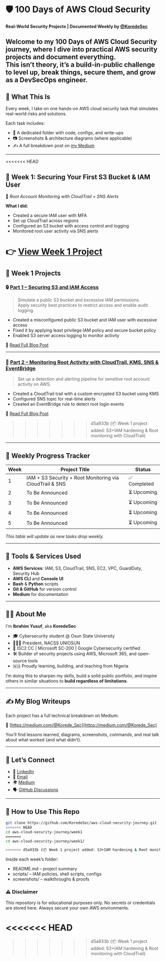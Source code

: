 # 🛡️ 100 Days of AWS Cloud Security  
**Real-World Security Projects | Documented Weekly by [@KoredeSec](https://github.com/KoredeSec)**

Welcome to my 100 Days of AWS Cloud Security journey, where I dive into practical AWS security projects and document everything.  
This isn’t theory, it’s a build-in-public challenge to level up, break things, secure them, and grow as a DevSecOps engineer.
---

## 📌 What This Is

Every week, I take on one hands-on AWS cloud security task that simulates real-world risks and solutions.

Each task includes:
- 📁 A dedicated folder with code, configs, and write-ups
- 📷 Screenshots & architecture diagrams (where applicable)
- ✍️ A full breakdown post on [my Medium](https://medium.com/@Korede_Sec)

---

<<<<<<< HEAD
## 🎯 Week 1: Securing Your First S3 Bucket & IAM User  
🔐 *Root Account Monitoring with CloudTrail + SNS Alerts*

**What I did:**
- Created a secure IAM user with MFA  
- Set up CloudTrail across regions  
- Configured an S3 bucket with access control and logging  
- Monitored root user activity via SNS alerts  

👉 [View Week 1 Project](./week1)
=======
## 🎯 Week 1 Projects

### 🔒 [Part 1 – Securing S3 and IAM Access](./week1/part1-s3-iam-hardening)
> Simulate a public S3 bucket and excessive IAM permissions.  
> Apply security best practices to restrict access and enable audit logging.

- Created a misconfigured public S3 bucket and IAM user with excessive access
- Fixed it by applying least privilege IAM policy and secure bucket policy
- Enabled S3 server access logging to monitor activity

📖 [Read Full Blog Post](https://medium.com/@Korede_Sec/week-1-securing-s3-and-iam-in-aws-simulating-and-fixing-real-world-cloud-misconfigurations-b86ec65a19d8)

---

### 📡 [Part 2 – Monitoring Root Activity with CloudTrail, KMS, SNS & EventBridge](./week1/part2-root-monitoring)
> Set up a detection and alerting pipeline for sensitive root account activity on AWS.

- Created a CloudTrail trail with a custom encrypted S3 bucket using KMS
- Configured SNS topic for real-time alerts
- Created an EventBridge rule to detect root login events

📖 [Read Full Blog Post](https://medium.com/@Korede_Sec/️week-1-part-2-monitoring-root-activity-on-aws-using-cloudtrail-kms-sns-eventbridge-043b0a2f53ad)
>>>>>>> d5a933b (📦 Week 1 project added: S3+IAM hardening & Root monitoring with CloudTrail)

---

## 📅 Weekly Progress Tracker

| Week | Project Title | Status |
|------|----------------|--------|
| 1 | IAM + S3 Security + Root Monitoring via CloudTrail & SNS | ✅ Completed |
| 2 | To Be Announced | ⏳ Upcoming |
| 3 | To Be Announced | ⏳ Upcoming |
| 4 | To Be Announced | ⏳ Upcoming |
| 5 | To Be Announced | ⏳ Upcoming |

_This table will update as new tasks drop weekly._

---

## 🧰 Tools & Services Used

- **AWS Services**: IAM, S3, CloudTrail, SNS, EC2, VPC, GuardDuty, Security Hub  
- **AWS CLI** and **Console UI**  
- **Bash** & **Python** scripts  
- **Git & GitHub** for version control  
- **Medium** for documentation  

---

## 🧑‍💻 About Me

I'm **Ibrahim Yusuf**, aka **KoredeSec**   
- 🎓 Cybersecurity student @ Osun State University  
- 👨🏽‍💻 President, NACSS UNIOSUN  
- 📜 ISC2 CC | Microsoft SC-200 | Google Cybersecurity certified  
- 🛠️ Builder of security projects using AWS, Microsoft 365, and open-source tools  
- 🇳🇬 Proudly learning, building, and teaching from Nigeria

I’m doing this to sharpen my skills, build a solid public portfolio, and inspire others in similar situations to **build regardless of limitations**.

---

## ✍️ My Blog Writeups

Each project has a full technical breakdown on Medium:

📖 [https://medium.com/@Korede_Sec](https://medium.com/@Korede_Sec)

You’ll find lessons learned, diagrams, screenshots, commands, and real talk about what worked (and what didn’t).

---

## 🤝 Let’s Connect

- 💼 [LinkedIn](https://www.linkedin.com/in/ibrahim-yusuf-38a267301) 
- 📧 [Email](mailto:yusufibrahimakanji741@gmail.com)
- 🌍 [Medium](https://medium.com/@Korede_Sec)
- 🗣️ [GitHub Discussions](https://github.com/KoredeSec/aws-cloud-security-journey/discussions)

---

## 🧭 How to Use This Repo

```bash
git clone https://github.com/KoredeSec/aws-cloud-security-journey.git
<<<<<<< HEAD
cd aws-cloud-security-journey/week1
=======
cd aws-cloud-security-journey/week1/

>>>>>>> d5a933b (📦 Week 1 project added: S3+IAM hardening & Root monitoring with CloudTrail)

```
Inside each week’s folder:
- README.md – project summary
- scripts/ – IAM policies, shell scripts, configs
- screenshots/ – walkthroughs & proofs


### ⚠️ Disclaimer
This repository is for educational purposes only.
No secrets or credentials are stored here. Always secure your own AWS environments.





<<<<<<< HEAD
=======

>>>>>>> d5a933b (📦 Week 1 project added: S3+IAM hardening & Root monitoring with CloudTrail)
